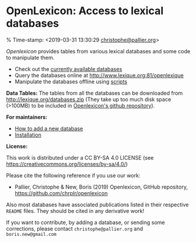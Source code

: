 # OpenLexicon: Access to lexical databases

% Time-stamp: <2019-03-31 13:30:29 christophe@pallier.org>

_Openlexicon_ provides tables from various lexical databases and some code to manipulate them.

* Check out the [currently available databases](databases/README.md)
* Query the databases online at <http://www.lexique.org:81/openlexique>
* Manipulate the databases offline using [scripts](scripts/README.md)


**Data Tables:** The tables from all the databases can be downloaded from <http://lexique.org/databases.zip> (They take up too much disk space (>100MB) to be included in [Openlexicon's github repository](https://github.com/chrplr/openlexicon)).


**For maintainers:**
- [How to add a new database](README-how-to-install-a-new-database.md)
- [Installation](README-Install.md)


**License:**


This work is distributed under a CC BY-SA 4.0 LICENSE
(see <https://creativecommons.org/licenses/by-sa/4.0/>)

Please cite the following reference if you use our work:

* Pallier, Christophe & New, Boris (2019) Openlexicon, GitHub repository, <https://github.com/chrplr/openlexicon>

Also most databases have associated publications listed in their respective `README` files. They should be cited in any derivative work!

If you want to contribute, by adding a database, or sending some corrections, please contact `christophe@pallier.org` and `boris.new@gmail.com`




